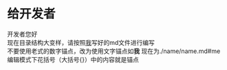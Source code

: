 # 给开发者
开发者您好  
现在目录结构大变样，请按照[我](./name/name.md#me)写好的md文件进行编写  
不要使用老式的数字锚点，改为使用文字锚点如**我** 现在为./name/name.md#me  
编辑模式下花括号（大括号{}）中的内容就是锚点